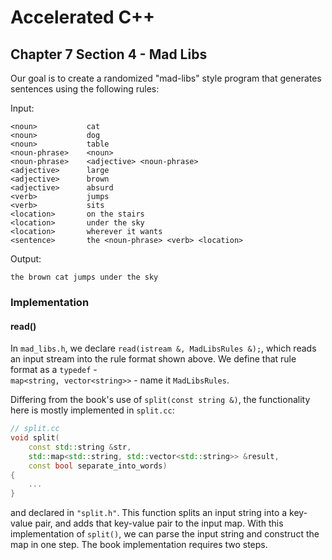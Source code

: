# Accelerated C++
## Chapter 7 Section 4 - Mad Libs

Our goal is to create a randomized "mad-libs" style program that generates
sentences using the following rules:

Input:
```
<noun>           cat
<noun>           dog
<noun>           table
<noun-phrase>    <noun>
<noun-phrase>    <adjective> <noun-phrase>
<adjective>      large
<adjective>      brown
<adjective>      absurd
<verb>           jumps
<verb>           sits
<location>       on the stairs
<location>       under the sky
<location>       wherever it wants
<sentence>       the <noun-phrase> <verb> <location>
```

Output:
```
the brown cat jumps under the sky
```

### Implementation

#### read()
In `mad_libs.h`, we declare `read(istream &, MadLibsRules &);`, which reads an input stream 
into the rule format shown above. We define that rule format as a `typedef` -  
`map<string, vector<string>>` - name it `MadLibsRules`.

Differing from the book's use of `split(const string &)`, the functionality here is
mostly implemented in `split.cc`:
```cpp
// split.cc
void split(
    const std::string &str,
    std::map<std::string, std::vector<std::string>> &result,
    const bool separate_into_words)
{
    ...
}
```
and declared in `"split.h"`. This function splits an input string into a key-value pair,
and adds that key-value pair to the input map. With this implementation of `split()`, 
we can parse the input string and construct the map in one step. The book 
implementation requires two steps.
